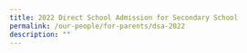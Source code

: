 ```yaml
---
title: 2022 Direct School Admission for Secondary School
permalink: /our-people/for-parents/dsa-2022
description: ""
---
```

